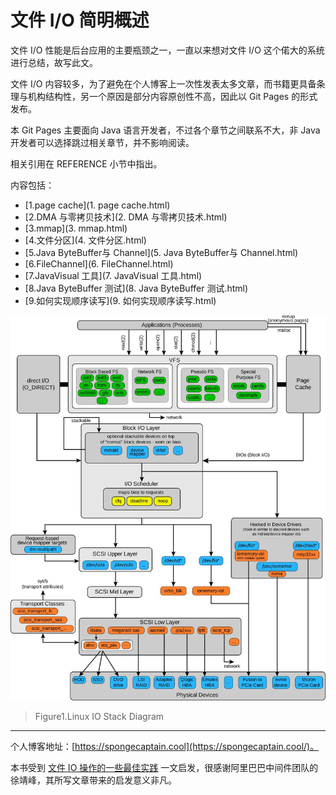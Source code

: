# 文件 I/O 简明概述

文件 I/O 性能是后台应用的主要瓶颈之一，一直以来想对文件 I/O 这个偌大的系统进行总结，故写此文。

文件 I/O 内容较多，为了避免在个人博客上一次性发表太多文章，而书籍更具备条理与机构结构性，另一个原因是部分内容原创性不高，因此以 Git Pages 的形式发布。

本 Git Pages 主要面向 Java 语言开发者，不过各个章节之间联系不大，非 Java 开发者可以选择跳过相关章节，并不影响阅读。

相关引用在 REFERENCE 小节中指出。

内容包括：

- [1.page cache](1. page cache.html)
- [2.DMA 与零拷贝技术](2. DMA 与零拷贝技术.html)
- [3.mmap](3. mmap.html)
- [4.文件分区](4. 文件分区.html)
- [5.Java ByteBuffer与 Channel](5. Java ByteBuffer与 Channel.html)
- [6.FileChannel](6. FileChannel.html)
- [7.JavaVisual 工具](7. JavaVisual 工具.html)
- [8.Java ByteBuffer 测试](8. Java ByteBuffer 测试.html)
- [9.如何实现顺序读写](9. 如何实现顺序读写.html)

![linux_io_stack_diagram](images/linux_io_stack_diagram.jpg)

> Figure1.Linux IO Stack Diagram

---

个人博客地址：[https://spongecaptain.cool](https://spongecaptain.cool/)。

本书受到 [文件 IO 操作的一些最佳实践](https://www.cnkirito.moe/file-io-best-practise/) 一文启发，很感谢阿里巴巴中间件团队的徐靖峰，其所写文章带来的启发意义非凡。


